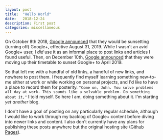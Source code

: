 ```yaml
---
layout: post
title:  "Hello World"
date:   2018-12-24
description: First post
categories: miscellaneous
---
```

On October 8th 2018, [Google announced](https://www.blog.google/technology/safety-security/project-strobe/) that they would be sunsetting (turning off) Google+, effective August 31, 2019. While I wasn't an avid Google+ user, I *did* use it as an informal place to post links and articles I found useful. Then, on December 10th, [Google announced](https://www.blog.google/technology/safety-security/expediting-changes-google-plus/) that they were moving up their timetable to sunset Google+ to April 2019.

So that left me with a handful of old links, a handful of new links, and nowhere to post them. I frequently find myself learning something new-to-me either at work or while working on personal projects, and I'd like to have a place to record them for posterity. `"Come on, John. You solve problems all day at work. This sounds like a solvable problem. Do something about it,"` I told myself. So here I am, doing something about it. I'm starting *yet another* blog.

I don't have a goal of posting on any particularly regular schedule, although I would like to work through my backlog of Google+ content before diving into newer links and content. I also don't currently have any plans for publishing these posts anywhere but the original hosting site ([Github Pages](https://pages.github.com/)).